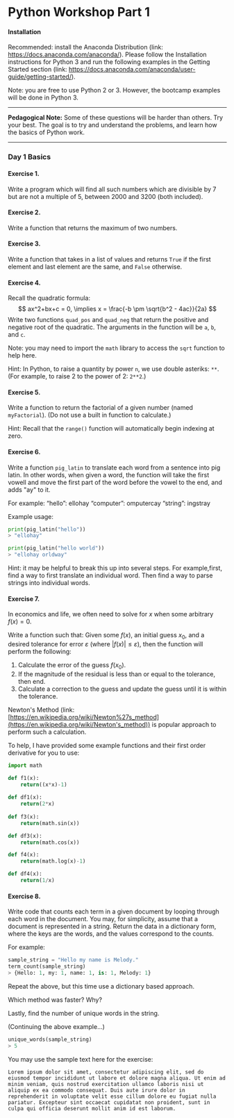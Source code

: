 

# Python Workshop Part 1

#### Installation 

Recommended: install the Anaconda Distribution (link: https://docs.anaconda.com/anaconda/). Please follow the Installation instructions for Python 3 and run the following examples in the Getting Started section (link: https://docs.anaconda.com/anaconda/user-guide/getting-started/). 

Note: you are free to use Python 2 or 3. However, the bootcamp examples will be done in Python 3. 

------

**Pedagogical Note:** Some of these questions will be harder than others. Try your best. The goal is to try and understand the problems, and learn how the basics of Python work. 

------

### Day 1 Basics

#### Exercise 1. 

Write a program which will find all such numbers which are divisible by 7 but are not a multiple of 5,
between 2000 and 3200 (both included).



#### Exercise 2. 

Write a function that returns the maximum of two numbers.



#### Exercise 3. 

Write a function that takes in a list of values and returns `True` if the first element and last element are the same, and `False` otherwise. 



#### Exercise 4.

Recall the quadratic formula: 
$$
ax^2+bx+c = 0, \implies x = \frac{-b \pm \sqrt{b^2 - 4ac}}{2a}
$$
Write two functions `quad_pos` and `quad_neg` that return the positive and negative root of the quadratic. The arguments in the function will be `a`, `b`, and `c`. 

Note: you may need to import the `math` library to access the `sqrt` function to help here.

Hint: In Python, to raise a quantity by power `n`, we use double asteriks: `**`. (For example, to raise 2 to the power of 2: `2**2`.)



#### Exercise 5.

Write a function to return the factorial of a given number (named `myFactorial`). (Do not use a built in function to calculate.)

Hint: Recall that the `range()` function will automatically begin indexing at zero. 



#### Exercise 6. 

Write a function `pig_latin` to translate each word from a sentence into pig latin. In other words, when given a word, the function will take the first vowell and move the first part of the word before the vowel to the end, and adds "ay" to it. 

For example:
“hello”:  ellohay
 “computer”: omputercay 
 “string”: ingstray 

Example usage: 

```python
print(pig_latin("hello"))
> "ellohay" 

print(pig_latin("hello world"))
> "ellohay orldway" 
```

Hint: it may be helpful to break this up into several steps. For example,first, find a way to first translate an individual word. Then find a way to parse strings into individual words.



#### Exercise 7.

In economics and life, we often need to solve for $x$ when some arbitrary $f(x) = 0$. 

Write a function such that: 
Given some $f(x)$, an initial guess $x_0$, and a desired tolerance for error $\varepsilon$ (where $|f(x)| \leq \varepsilon$), 
then the function will perform the following: 

1. Calculate the error of the guess $f(x_0)$. 
2. If the magnitude of the residual is less than or equal to the tolerance, then end. 
3. Calculate a correction to the guess and update the guess until it is within the tolerance. 

Newton's Method (link: [https://en.wikipedia.org/wiki/Newton%27s_method](https://en.wikipedia.org/wiki/Newton's_method)) is popular approach to perform such a calculation.

To help, I have provided some example functions and their first order derivative for you to use: 

```python 
import math 

def f1(x): 
    return((x*x)-1)
    
def df1(x): 
    return(2*x)
    
def f3(x): 
    return(math.sin(x))

def df3(x): 
    return(math.cos(x))

def f4(x): 
    return(math.log(x)-1)

def df4(x): 
    return(1/x) 
```



#### Exercise 8.

Write code that counts each term in a given document by looping through each word in the document. You may, for simplicity, assume that a document is represented in a string. Return the data in a dictionary form, where the keys are the words, and the values correspond to the counts. 

For example: 

```python
sample_string = "Hello my name is Melody."
term_count(sample_string)
> {Hello: 1, my: 1, name: 1, is: 1, Melody: 1}
```

Repeat the above, but this time use a dictionary based approach. 

Which method was faster? Why? 

Lastly, find the number of unique words in the string. 

(Continuing the above example...)

```python
unique_words(sample_string)
> 5
```

You may use the sample text here for the exercise: 

```
Lorem ipsum dolor sit amet, consectetur adipiscing elit, sed do eiusmod tempor incididunt ut labore et dolore magna aliqua. Ut enim ad minim veniam, quis nostrud exercitation ullamco laboris nisi ut aliquip ex ea commodo consequat. Duis aute irure dolor in reprehenderit in voluptate velit esse cillum dolore eu fugiat nulla pariatur. Excepteur sint occaecat cupidatat non proident, sunt in culpa qui officia deserunt mollit anim id est laborum.
```




